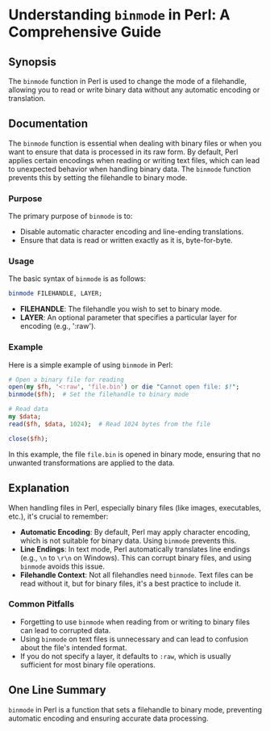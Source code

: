 <!--
Meta Description: # Understanding `binmode` in Perl: A Comprehensive Guide ## Synopsis The `binmode` function in Perl is used to change the mode of a filehandle, allowi...
Meta Keywords: binmode, binary, data, perl, files
-->

# Understanding `binmode` in Perl: A Comprehensive Guide

## Synopsis
The `binmode` function in Perl is used to change the mode of a filehandle, allowing you to read or write binary data without any automatic encoding or translation.

## Documentation
The `binmode` function is essential when dealing with binary files or when you want to ensure that data is processed in its raw form. By default, Perl applies certain encodings when reading or writing text files, which can lead to unexpected behavior when handling binary data. The `binmode` function prevents this by setting the filehandle to binary mode.

### Purpose
The primary purpose of `binmode` is to:
- Disable automatic character encoding and line-ending translations.
- Ensure that data is read or written exactly as it is, byte-for-byte.

### Usage
The basic syntax of `binmode` is as follows:

```perl
binmode FILEHANDLE, LAYER;
```

- **FILEHANDLE**: The filehandle you wish to set to binary mode.
- **LAYER**: An optional parameter that specifies a particular layer for encoding (e.g., ':raw').

### Example
Here is a simple example of using `binmode` in Perl:

```perl
# Open a binary file for reading
open(my $fh, '<:raw', 'file.bin') or die "Cannot open file: $!";
binmode($fh);  # Set the filehandle to binary mode

# Read data
my $data;
read($fh, $data, 1024);  # Read 1024 bytes from the file

close($fh);
```

In this example, the file `file.bin` is opened in binary mode, ensuring that no unwanted transformations are applied to the data.

## Explanation
When handling files in Perl, especially binary files (like images, executables, etc.), it's crucial to remember:

- **Automatic Encoding**: By default, Perl may apply character encoding, which is not suitable for binary data. Using `binmode` prevents this.
- **Line Endings**: In text mode, Perl automatically translates line endings (e.g., `\n` to `\r\n` on Windows). This can corrupt binary files, and using `binmode` avoids this issue.
- **Filehandle Context**: Not all filehandles need `binmode`. Text files can be read without it, but for binary files, it's a best practice to include it.

### Common Pitfalls
- Forgetting to use `binmode` when reading from or writing to binary files can lead to corrupted data.
- Using `binmode` on text files is unnecessary and can lead to confusion about the file's intended format.
- If you do not specify a layer, it defaults to `:raw`, which is usually sufficient for most binary file operations.

## One Line Summary
`binmode` in Perl is a function that sets a filehandle to binary mode, preventing automatic encoding and ensuring accurate data processing.
